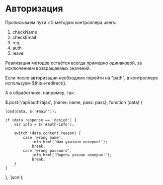 # Авторизация

Прописываем пути к 5 методам контроллера users:
1. checkName
2. checkEmail
3. reg
4. auth
5. leave

Реализация методов остаётся всегда примерно одинаковой, за исключением возвращаемых значений.

Если после авторизации необходимо перейти на "path", в контроллере используем $this->redirect().

А в обработчике, например, так:

$.post('/api/auth?ajax', {name: name, pass: pass}, function (data) {

    load(data, $('#main'));

    if (data.response == 'denied') {
        var info = $('#auth-info');

        switch (data.content.reason) {
            case 'wrong name':
                info.html('Имя указано неверно!');
                break;
            case 'wrong password':
                info.html('Пароль указан неверно!');
                break;
        }
    }
}, 'json');
